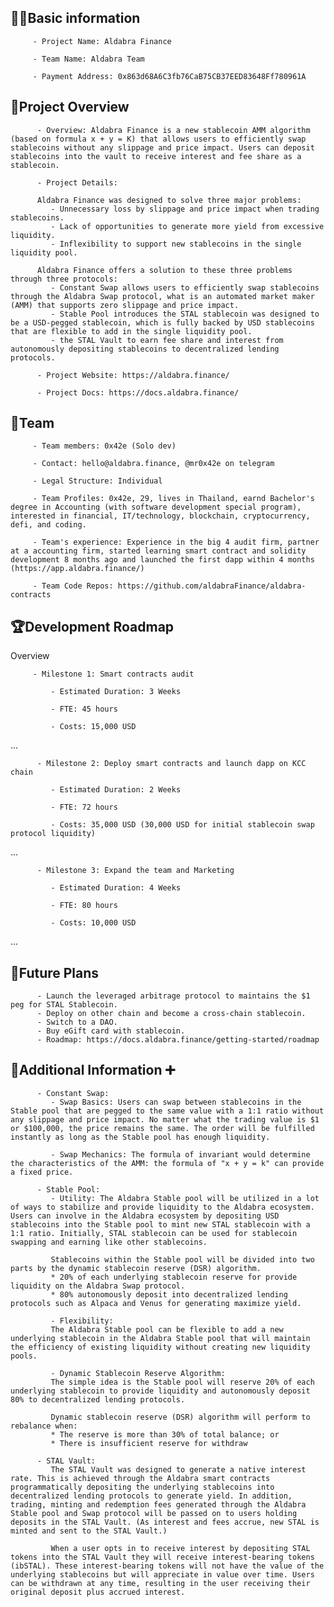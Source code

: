 ## 🧑‍💻Basic information

         - Project Name: Aldabra Finance  

         - Team Name: Aldabra Team  

         - Payment Address: 0x863d68A6C3fb76CaB75CB37EED83648Ff780961A  

## 🎯Project Overview

          - Overview: Aldabra Finance is a new stablecoin AMM algorithm (based on formula x + y = K) that allows users to efficiently swap stablecoins without any slippage and price impact. Users can deposit stablecoins into the vault to receive interest and fee share as a stablecoin.  

          - Project Details:  

          Aldabra Finance was designed to solve three major problems:
             - Unnecessary loss by slippage and price impact when trading stablecoins.
             - Lack of opportunities to generate more yield from excessive liquidity.
             - Inflexibility to support new stablecoins in the single liquidity pool.  

          Aldabra Finance offers a solution to these three problems through three protocols:
             - Constant Swap allows users to efficiently swap stablecoins through the Aldabra Swap protocol, what is an automated market maker (AMM) that supports zero slippage and price impact.
             - Stable Pool introduces the STAL stablecoin was designed to be a USD-pegged stablecoin, which is fully backed by USD stablecoins that are flexible to add in the single liquidity pool.
             - the STAL Vault to earn fee share and interest from autonomously depositing stablecoins to decentralized lending protocols.  

          - Project Website: https://aldabra.finance/  

          - Project Docs: https://docs.aldabra.finance/

## 👥Team 

         - Team members: 0x42e (Solo dev)  

         - Contact: hello@aldabra.finance, @mr0x42e on telegram  

         - Legal Structure: Individual  

         - Team Profiles: 0x42e, 29, lives in Thailand, earnd Bachelor's degree in Accounting (with software development special program), interested in financial, IT/technology, blockchain, cryptocurrency, defi, and coding.

         - Team's experience: Experience in the big 4 audit firm, partner at a accounting firm, started learning smart contract and solidity development 8 months ago and launched the first dapp within 4 months (https://app.aldabra.finance/)  

         - Team Code Repos: https://github.com/aldabraFinance/aldabra-contracts  

## 🏆Development Roadmap

 Overview
 

         - Milestone 1: Smart contracts audit  

             - Estimated Duration: 3 Weeks  

             - FTE: 45 hours  

             - Costs: 15,000 USD  

 ...
 
          - Milestone 2: Deploy smart contracts and launch dapp on KCC chain  

             - Estimated Duration: 2 Weeks  

             - FTE: 72 hours  

             - Costs: 35,000 USD (30,000 USD for initial stablecoin swap protocol liquidity)  

...

          - Milestone 3: Expand the team and Marketing  

             - Estimated Duration: 4 Weeks  

             - FTE: 80 hours  

             - Costs: 10,000 USD  

...

## 📡Future Plans

          - Launch the leveraged arbitrage protocol to maintains the $1 peg for STAL Stablecoin.
          - Deploy on other chain and become a cross-chain stablecoin.
          - Switch to a DAO.
          - Buy eGift card with stablecoin.
          - Roadmap: https://docs.aldabra.finance/getting-started/roadmap
      
## 🙋Additional Information ➕

          - Constant Swap:  
             - Swap Basics: Users can swap between stablecoins in the Stable pool that are pegged to the same value with a 1:1 ratio without any slippage and price impact. No matter what the trading value is $1 or $100,000, the price remains the same. The order will be fulfilled instantly as long as the Stable pool has enough liquidity.  

             - Swap Mechanics: The formula of invariant would determine the characteristics of the AMM: the formula of "x + y = k" can provide a fixed price.  

          - Stable Pool:  
             - Utility: The Aldabra Stable pool will be utilized in a lot of ways to stabilize and provide liquidity to the Aldabra ecosystem. Users can involve in the Aldabra ecosystem by depositing USD stablecoins into the Stable pool to mint new STAL stablecoin with a 1:1 ratio. Initially, STAL stablecoin can be used for stablecoin swapping and earning like other stablecoins.

             Stablecoins within the Stable pool will be divided into two parts by the dynamic stablecoin reserve (DSR) algorithm.  
             * 20% of each underlying stablecoin reserve for provide liquidity on the Aldabra Swap protocol.  
             * 80% autonomously deposit into decentralized lending protocols such as Alpaca and Venus for generating maximize yield.  

             - Flexibility:  
             The Aldabra Stable pool can be flexible to add a new underlying stablecoin in the Aldabra Stable pool that will maintain the efficiency of existing liquidity without creating new liquidity pools.  

             - Dynamic Stablecoin Reserve Algorithm:  
             The simple idea is the Stable pool will reserve 20% of each underlying stablecoin to provide liquidity and autonomously deposit 80% to decentralized lending protocols.  

             Dynamic stablecoin reserve (DSR) algorithm will perform to rebalance when:
             * The reserve is more than 30% of total balance; or
             * There is insufficient reserve for withdraw

          - STAL Vault:  
             The STAL Vault was designed to generate a native interest rate. This is achieved through the Aldabra smart contracts programmatically depositing the underlying stablecoins into decentralized lending protocols to generate yield. In addition, trading, minting and redemption fees generated through the Aldabra Stable pool and Swap protocol will be passed on to users holding deposits in the STAL Vault. (As interest and fees accrue, new STAL is minted and sent to the STAL Vault.)  

             When a user opts in to receive interest by depositing STAL tokens into the STAL Vault they will receive interest-bearing tokens (ibSTAL). These interest-bearing tokens will not have the value of the underlying stablecoins but will appreciate in value over time. Users can be withdrawn at any time, resulting in the user receiving their original deposit plus accrued interest.
